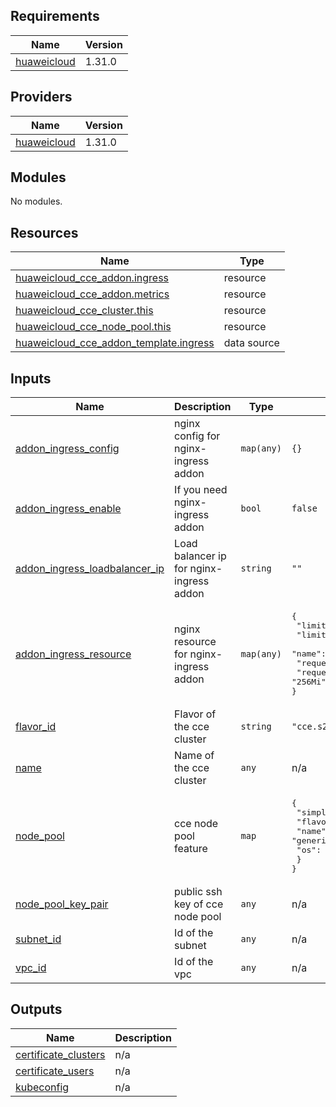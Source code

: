 ## Requirements

| Name | Version |
|------|---------|
| <a name="requirement_huaweicloud"></a> [huaweicloud](#requirement\_huaweicloud) | 1.31.0 |

## Providers

| Name | Version |
|------|---------|
| <a name="provider_huaweicloud"></a> [huaweicloud](#provider\_huaweicloud) | 1.31.0 |

## Modules

No modules.

## Resources

| Name | Type |
|------|------|
| [huaweicloud_cce_addon.ingress](https://registry.terraform.io/providers/huaweicloud/huaweicloud/1.31.0/docs/resources/cce_addon) | resource |
| [huaweicloud_cce_addon.metrics](https://registry.terraform.io/providers/huaweicloud/huaweicloud/1.31.0/docs/resources/cce_addon) | resource |
| [huaweicloud_cce_cluster.this](https://registry.terraform.io/providers/huaweicloud/huaweicloud/1.31.0/docs/resources/cce_cluster) | resource |
| [huaweicloud_cce_node_pool.this](https://registry.terraform.io/providers/huaweicloud/huaweicloud/1.31.0/docs/resources/cce_node_pool) | resource |
| [huaweicloud_cce_addon_template.ingress](https://registry.terraform.io/providers/huaweicloud/huaweicloud/1.31.0/docs/data-sources/cce_addon_template) | data source |

## Inputs

| Name | Description | Type | Default | Required |
|------|-------------|------|---------|:--------:|
| <a name="input_addon_ingress_config"></a> [addon\_ingress\_config](#input\_addon\_ingress\_config) | nginx config for nginx-ingress addon | `map(any)` | `{}` | no |
| <a name="input_addon_ingress_enable"></a> [addon\_ingress\_enable](#input\_addon\_ingress\_enable) | If you need nginx-ingress addon | `bool` | `false` | no |
| <a name="input_addon_ingress_loadbalancer_ip"></a> [addon\_ingress\_loadbalancer\_ip](#input\_addon\_ingress\_loadbalancer\_ip) | Load balancer ip for nginx-ingress addon | `string` | `""` | no |
| <a name="input_addon_ingress_resource"></a> [addon\_ingress\_resource](#input\_addon\_ingress\_resource) | nginx resource for nginx-ingress addon | `map(any)` | <pre>{<br>  "limitsCpu": "1024m",<br>  "limitsMem": "1024Mi",<br>  "name": "nginx-ingress",<br>  "requestsCpu": "256m",<br>  "requestsMem": "256Mi"<br>}</pre> | no |
| <a name="input_flavor_id"></a> [flavor\_id](#input\_flavor\_id) | Flavor of the cce cluster | `string` | `"cce.s2.small"` | no |
| <a name="input_name"></a> [name](#input\_name) | Name of the cce cluster | `any` | n/a | yes |
| <a name="input_node_pool"></a> [node\_pool](#input\_node\_pool) | cce node pool feature | `map` | <pre>{<br>  "simple": {<br>    "flavor_id": "s3.large.4",<br>    "name": "generic",<br>    "os": "EulerOS 2.5"<br>  }<br>}</pre> | no |
| <a name="input_node_pool_key_pair"></a> [node\_pool\_key\_pair](#input\_node\_pool\_key\_pair) | public ssh key of cce node pool | `any` | n/a | yes |
| <a name="input_subnet_id"></a> [subnet\_id](#input\_subnet\_id) | Id of the subnet | `any` | n/a | yes |
| <a name="input_vpc_id"></a> [vpc\_id](#input\_vpc\_id) | Id of the vpc | `any` | n/a | yes |

## Outputs

| Name | Description |
|------|-------------|
| <a name="output_certificate_clusters"></a> [certificate\_clusters](#output\_certificate\_clusters) | n/a |
| <a name="output_certificate_users"></a> [certificate\_users](#output\_certificate\_users) | n/a |
| <a name="output_kubeconfig"></a> [kubeconfig](#output\_kubeconfig) | n/a |
